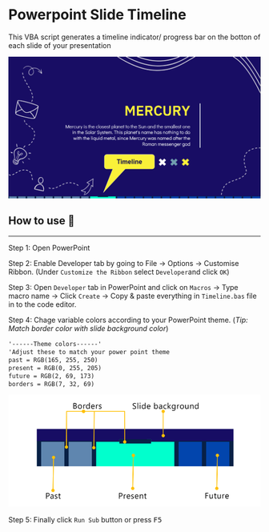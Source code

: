 # Powerpoint Slide Timeline

This VBA script generates a timeline indicator/ progress bar on the botton of each slide of your presentation

![Screenshot](/Screenshot.png)

## How to use  :wrench:
---

Step 1: Open PowerPoint

Step 2: Enable Developer tab by going to File → Options → Customise Ribbon. (Under `Customize the Ribbon` select `Developer`and click `OK`)

Step 3: Open `Developer` tab in PowerPoint and click on `Macros` → Type macro name → Click `Create` → Copy & paste everything in `Timeline.bas` file in to the code editor.

Step 4: Chage variable colors according to your PowerPoint theme. (_Tip: Match border color with slide background color_)

```
'------Theme colors------'
'Adjust these to match your power point theme
past = RGB(165, 255, 250)
present = RGB(0, 255, 205)
future = RGB(2, 69, 173)
borders = RGB(7, 32, 69)
```

![Colors guide](/ColorsGuide.png)

Step 5: Finally click `Run Sub` button or press <kbd>F5</kbd>